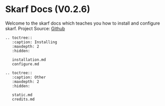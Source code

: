 # Skarf Docs (V0.2.6)

Welcome to the skarf docs which teaches you how to install and configure
skarf. Project Source: [Github](https://github.com/woooferz/skarf)

```{eval-rst}
.. toctree::
   :caption: Installing
   :maxdepth: 2
   :hidden:

   installation.md
   configure.md

```

```{eval-rst}
.. toctree::
   :caption: Other
   :maxdepth: 2
   :hidden:

   static.md
   credits.md
```
